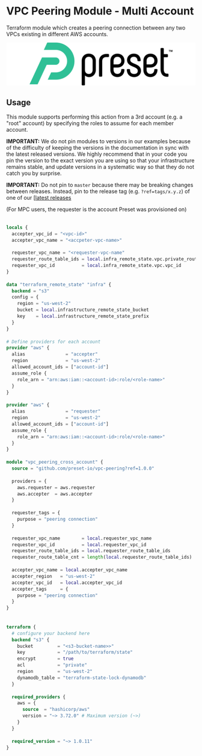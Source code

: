 # VPC Peering Module - Multi Account

Terraform module which creates a peering connection between any two VPCs existing in different AWS accounts.

[![SWUbanner](./preset-logo.svg)](https://preset.io)

## Usage

This module supports performing this action from a 3rd account (e.g. a "root" account) by specifying the roles to assume for each member account.

**IMPORTANT:** We do not pin modules to versions in our examples because of the
difficulty of keeping the versions in the documentation in sync with the latest released versions.
We highly recommend that in your code you pin the version to the exact version you are
using so that your infrastructure remains stable, and update versions in a
systematic way so that they do not catch you by surprise.

**IMPORTANT:** Do not pin to `master` because there may be breaking changes between releases. Instead, pin to the release tag  (e.g. `?ref=tags/x.y.z`) of one of our [[latest releases](https://github.com/preset-io/vpc-peering/releases)

(For MPC users, the requester is the account Preset was provisioned on)

```terraform

locals {
  accepter_vpc_id = "<vpc-id>"
  accepter_vpc_name = "<accpeter-vpc-name>"

  requester_vpc_name = "<requester-vpc-name"
  requester_route_table_ids = local.infra_remote_state.vpc.private_route_table_ids
  requester_vpc_id          = local.infra_remote_state.vpc.vpc_id
}

data "terraform_remote_state" "infra" {
  backend = "s3"
  config = {
    region = "us-west-2"
    bucket = local.infrastructure_remote_state_bucket
    key    = local.infrastructure_remote_state_prefix
  }
}

# Define providers for each account
provider "aws" {
  alias               = "accepter"
  region              = "us-west-2"
  allowed_account_ids = ["account-id"]
  assume_role {
    role_arn = "arn:aws:iam::<account-id>:role/<role-name>"
  }
}

provider "aws" {
  alias               = "requester"
  region              = "us-west-2"
  allowed_account_ids = ["account-id"]
  assume_role {
    role_arn = "arn:aws:iam::<account-id>:role/<role-name>"
  }
}

module "vpc_peering_cross_account" {
  source = "github.com/preset-io/vpc-peering?ref=1.0.0"

  providers = {
    aws.requester = aws.requester
    aws.accepter  = aws.accepter
  }

  requester_tags = {
    purpose = "peering connection"
  }

  requester_vpc_name        = local.requester_vpc_name
  requester_vpc_id          = local.requester_vpc_id
  requester_route_table_ids = local.requester_route_table_ids
  requester_route_table_cnt = length(local.requester_route_table_ids)

  accepter_vpc_name = local.accepter_vpc_name
  accepter_region   = "us-west-2"
  accepter_vpc_id   = local.accepter_vpc_id
  accepter_tags     = { 
    purpose = "peering connection" 
  }
}


terraform {
  # configure your backend here
  backend "s3" {
    bucket         = "<s3-bucket-name>>"
    key            = "/path/to/terraform/state"
    encrypt        = true
    acl            = "private"
    region         = "us-west-2"
    dynamodb_table = "terraform-state-lock-dynamodb"
  }

  required_providers {
    aws = {
      source  = "hashicorp/aws"
      version = "~> 3.72.0" # Maximum version (~>)
    }
  }

  required_version = "~> 1.0.11"
}


```
